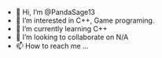 - 👋 Hi, I’m @PandaSage13
- 👀 I’m interested in C++, Game programing.
- 🌱 I’m currently learning C++
- 💞️ I’m looking to collaborate on N/A
- 📫 How to reach me ...

<!---
PandaSage13/PandaSage13 is a ✨ special ✨ repository because its `README.md` (this file) appears on your GitHub profile.
You can click the Preview link to take a look at your changes.
--->
